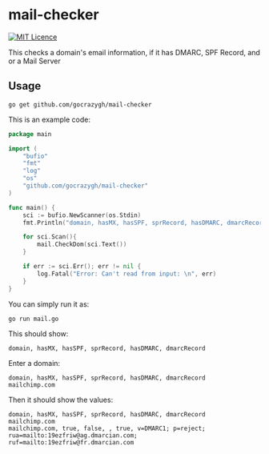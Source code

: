 # mail-checker
[![MIT Licence](https://img.shields.io/badge/License-MIT-blue)](https://opensource.org/licenses/mit-license.php)

This checks a domain's email information, if it has DMARC, SPF Record, and or a Mail Server

## Usage
```
go get github.com/gocrazygh/mail-checker
```

This is an example code:

```go
package main

import (
	"bufio"
	"fmt"
	"log"
	"os"
	"github.com/gocrazygh/mail-checker"
)

func main() {
	sci := bufio.NewScanner(os.Stdin)
	fmt.Println("domain, hasMX, hasSPF, sprRecord, hasDMARC, dmarcRecord")

	for sci.Scan(){
		mail.CheckDom(sci.Text())
	}

	if err := sci.Err(); err != nil {
		log.Fatal("Error: Can't read from input: \n", err)
	}
}
```

You can simply run it as:

    go run mail.go

This should show:

    domain, hasMX, hasSPF, sprRecord, hasDMARC, dmarcRecord

Enter a domain:

    domain, hasMX, hasSPF, sprRecord, hasDMARC, dmarcRecord
    mailchimp.com
    
Then it should show the values:

    domain, hasMX, hasSPF, sprRecord, hasDMARC, dmarcRecord
    mailchimp.com
    mailchimp.com, true, false, , true, v=DMARC1; p=reject; rua=mailto:19ezfriw@ag.dmarcian.com; ruf=mailto:19ezfriw@fr.dmarcian.com
